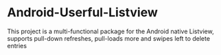 # Android-Userful-Listview
This project is a multi-functional package for the Android native Listview, supports pull-down refreshes, pull-loads more and swipes left to delete entries
